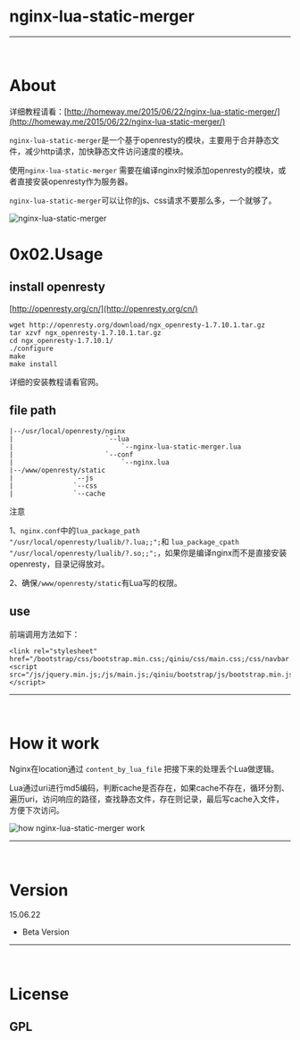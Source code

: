 # nginx-lua-static-merger

<hr><br>

# About

详细教程请看：[http://homeway.me/2015/06/22/nginx-lua-static-merger/](http://homeway.me/2015/06/22/nginx-lua-static-merger/)

`nginx-lua-static-merger`是一个基于openresty的模块，主要用于合并静态文件，减少http请求，加快静态文件访问速度的模块。

使用`nginx-lua-static-merger` 需要在编译nginx时候添加openresty的模块，或者直接安装openresty作为服务器。

`nginx-lua-static-merger`可以让你的js、css请求不要那么多，一个就够了。


![nginx-lua-static-merger](http://77l5jp.com1.z0.glb.clouddn.com/blog/2015-06-22-nginx-lua-static-merger-look.jpg)


# 0x02.Usage

## install openresty

[http://openresty.org/cn/](http://openresty.org/cn/)

```
wget http://openresty.org/download/ngx_openresty-1.7.10.1.tar.gz
tar xzvf ngx_openresty-1.7.10.1.tar.gz
cd ngx_openresty-1.7.10.1/
./configure
make
make install

```
详细的安装教程请看官网。


## file path

	|--/usr/local/openresty/nginx
	|						`--lua 
	|							`--nginx-lua-static-merger.lua
	|						`--conf 
	|							`--nginx.lua
	|--/www/openresty/static
	|				`--js
	|				`--css
	|				`--cache
	
注意

1、`nginx.conf`中的`lua_package_path "/usr/local/openresty/lualib/?.lua;;";`和
`lua_package_cpath "/usr/local/openresty/lualib/?.so;;";`，如果你是编译nginx而不是直接安装openresty，目录记得放对。

2、确保`/www/openresty/static`有Lua写的权限。

## use

前端调用方法如下：

	<link rel="stylesheet" href="/bootstrap/css/bootstrap.min.css;/qiniu/css/main.css;/css/navbar.css">
	<script src="/js/jquery.min.js;/js/main.js;/qiniu/bootstrap/js/bootstrap.min.js;/qiniu/js/plupload/plupload.full.min.js;/qiniu/js/plupload/i18n/zh_CN.js"></script>

<hr><br>

# How it work

Nginx在location通过 `content_by_lua_file` 把接下来的处理丢个Lua做逻辑。

Lua通过uri进行md5编码，判断cache是否存在，如果cache不存在，循环分割、遍历uri，访问响应的路径，查找静态文件，存在则记录，最后写cache入文件，方便下次访问。

![how nginx-lua-static-merger work](http://77l5jp.com1.z0.glb.clouddn.com/blog/2015-06-22-nginx-lua-static-merger-how-work.jpg)

<hr><br>


# Version

15.06.22

* Beta Version

<hr><br>


# License

## GPL